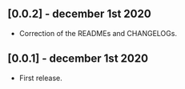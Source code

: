 ## [0.0.2] - december 1st 2020

* Correction of the READMEs and CHANGELOGs.


## [0.0.1] - december 1st 2020

* First release.
